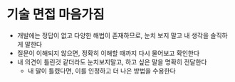 # 기술 면접 마음가짐

- 개발에는 정답이 없고 다양한 해법이 존재하므로, 눈치 보지 말고 내 생각을 솔직하게 말한다
- 질문이 이해되지 않으면, 정확히 이해할 때까지 다시 물어보고 확인한다
- 내 의견이 틀린것 같더라도 눈치보지말고, 하고 싶은 말을 명확히 전달한다
    - 내 말이 틀렸다면, 이를 인정하고 더 나은 방법을 수용한다